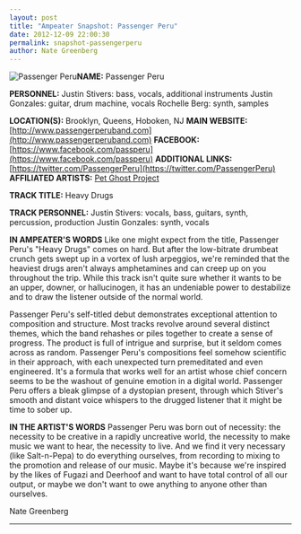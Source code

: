 ```yaml
---
layout: post
title: "Ampeater Snapshot: Passenger Peru"
date: 2012-12-09 22:00:30
permalink: snapshot-passengerperu
author: Nate Greenberg
---
```

![](http://ampeatermusic.com/wp-content/uploads/2012/12/Passenger-Peru-300x225.jpg "Passenger Peru")**NAME:** Passenger Peru

<!-- more -->

**PERSONNEL:** Justin Stivers: bass, vocals, additional instruments Justin Gonzales: guitar, drum machine, vocals Rochelle Berg: synth, samples

**LOCATION(S):** Brooklyn, Queens, Hoboken, NJ **MAIN WEBSITE:** [http://www.passengerperuband.com](http://www.passengerperuband.com) **FACEBOOK:** [https://www.facebook.com/passperu](https://www.facebook.com/passperu) **ADDITIONAL LINKS:** [https://twitter.com/PassengerPeru](https://twitter.com/PassengerPeru) **AFFILIATED ARTISTS:** [Pet Ghost Project](http://ampeatermusic.com/aem007)

**TRACK TITLE:** Heavy Drugs

**TRACK PERSONNEL:** Justin Stivers: vocals, bass, guitars, synth, percussion, production Justin Gonzales: synth, vocals

**IN AMPEATER'S WORDS** Like one might expect from the title, Passenger Peru's "Heavy Drugs" comes on hard. But after the low-bitrate drumbeat crunch gets swept up in a vortex of lush arpeggios, we're reminded that the heaviest drugs aren't always amphetamines and can creep up on you throughout the trip. While this track isn't quite sure whether it wants to be an upper, downer, or hallucinogen, it has an undeniable power to destabilize and to draw the listener outside of the normal world.

Passenger Peru's self-titled debut demonstrates exceptional attention to composition and structure. Most tracks revolve around several distinct themes, which the band rehashes or piles together to create a sense of progress. The product is full of intrigue and surprise, but it seldom comes across as random. Passenger Peru's compositions feel somehow scientific in their approach, with each unexpected turn premeditated and even engineered. It's a formula that works well for an artist whose chief concern seems to be the washout of genuine emotion in a digital world. Passenger Peru offers a bleak glimpse of a dystopian present, through which Stiver's smooth and distant voice whispers to the drugged listener that it might be time to sober up.

**IN THE ARTIST'S WORDS** Passenger Peru was born out of necessity: the necessity to be creative in a rapidly uncreative world, the necessity to make music we want to hear, the necessity to live. And we find it very necessary (like Salt-n-Pepa) to do everything ourselves, from recording to mixing to the promotion and release of our music. Maybe it's because we're inspired by the likes of Fugazi and Deerhoof and want to have total control of all our output, or maybe we don't want to owe anything to anyone other than ourselves.

Nate Greenberg

---

